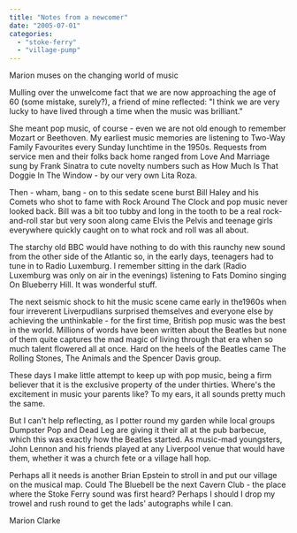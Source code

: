 ```yaml
---
title: "Notes from a newcomer"
date: "2005-07-01"
categories: 
  - "stoke-ferry"
  - "village-pump"
---
```


Marion muses on the changing world of music

Mulling over the unwelcome fact that we are now approaching the age of 60 (some mistake, surely?), a friend of mine reflected: "I think we are very lucky to have lived through a time when the music was brilliant."

She meant pop music, of course - even we are not old enough to remember Mozart or Beethoven. My earliest music memories are listening to Two-Way Family Favourites every Sunday lunchtime in the 1950s. Requests from service men and their folks back home ranged from Love And Marriage sung by Frank Sinatra to cute novelty numbers such as How Much Is That Doggie In The Window - by our very own Lita Roza.

Then - wham, bang - on to this sedate scene burst Bill Haley and his Comets who shot to fame with Rock Around The Clock and pop music never looked back. Bill was a bit too tubby and long in the tooth to be a real rock-and-roll star but very soon along came Elvis the Pelvis and teenage girls everywhere quickly caught on to what rock and roll was all about.

The starchy old BBC would have nothing to do with this raunchy new sound from the other side of the Atlantic so, in the early days, teenagers had to tune in to Radio Luxemburg. I remember sitting in the dark (Radio Luxemburg was only on air in the evenings) listening to Fats Domino singing On Blueberry Hill. It was wonderful stuff.

The next seismic shock to hit the music scene came early in the1960s when four irreverent Liverpudlians surprised themselves and everyone else by achieving the unthinkable - for the first time, British pop music was the best in the world. Millions of words have been written about the Beatles but none of them quite captures the mad magic of living through that era when so much talent flowered all at once. Hard on the heels of the Beatles came The Rolling Stones, The Animals and the Spencer Davis group.

These days I make little attempt to keep up with pop music, being a firm believer that it is the exclusive property of the under thirties. Where's the excitement in music your parents like? To my ears, it all sounds pretty much the same.

But I can't help reflecting, as I potter round my garden while local groups Dumpster Pop and Dead Leg are giving it their all at the pub barbecue, which this was exactly how the Beatles started. As music-mad youngsters, John Lennon and his friends played at any Liverpool venue that would have them, whether it was a church fete or a village hall hop.

Perhaps all it needs is another Brian Epstein to stroll in and put our village on the musical map. Could The Bluebell be the next Cavern Club - the place where the Stoke Ferry sound was first heard? Perhaps I should I drop my trowel and rush round to get the lads' autographs while I can.

Marion Clarke
